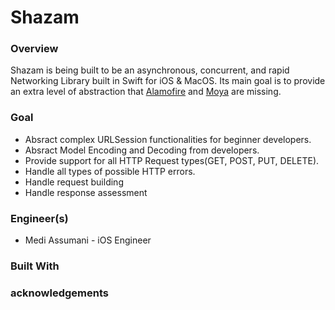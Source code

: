 # Shazam

### Overview
Shazam is being built to be an asynchronous, concurrent, and rapid Networking Library built in Swift for iOS & MacOS. Its main goal is to provide an extra level of abstraction that <a href="https://github.com/Alamofire/Alamofire">Alamofire</a> and <a href="https://github.com/Moya/Moya">Moya</a> are missing.
### Goal

* Absract complex URLSession functionalities for beginner developers.
* Absract Model Encoding and Decoding from developers.
* Provide support for all HTTP Request types(GET, POST, PUT, DELETE).
* Handle all types of possible HTTP errors.
* Handle request building
* Handle response assessment

### Engineer(s)

* Medi Assumani - iOS Engineer


### Built With


### acknowledgements


